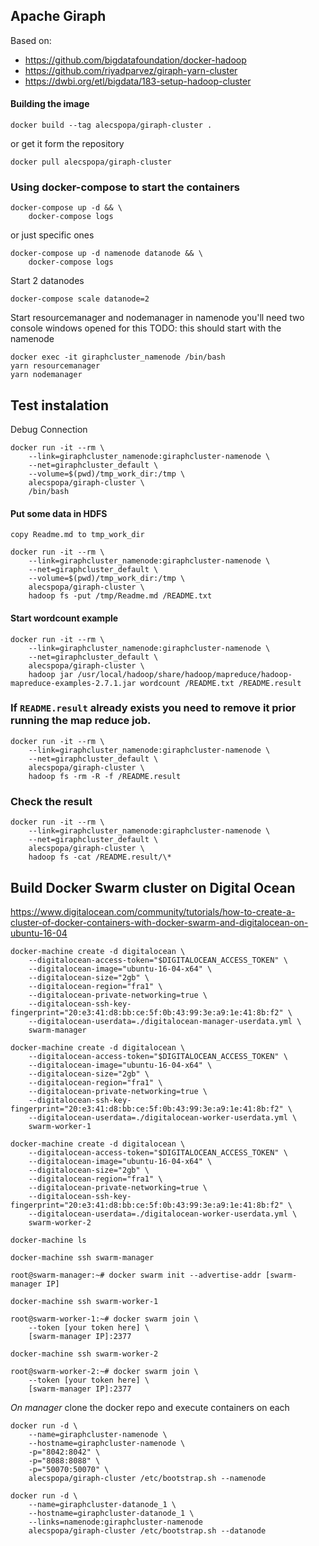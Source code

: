 ## Apache Giraph

Based on:
* <https://github.com/bigdatafoundation/docker-hadoop>
* <https://github.com/riyadparvez/giraph-yarn-cluster>
* <https://dwbi.org/etl/bigdata/183-setup-hadoop-cluster>

#### Building the image

	docker build --tag alecspopa/giraph-cluster .

or get it form the repository

    docker pull alecspopa/giraph-cluster

### Using docker-compose to start the containers

	docker-compose up -d && \
    	docker-compose logs

or just specific ones

    docker-compose up -d namenode datanode && \
        docker-compose logs

Start 2 datanodes

	docker-compose scale datanode=2

Start resourcemanager and nodemanager in namenode
	you'll need two console windows opened for this
TODO: this should start with the namenode

	docker exec -it giraphcluster_namenode /bin/bash
	yarn resourcemanager
	yarn nodemanager

## Test instalation

Debug Connection

	docker run -it --rm \
        --link=giraphcluster_namenode:giraphcluster-namenode \
        --net=giraphcluster_default \
        --volume=$(pwd)/tmp_work_dir:/tmp \
        alecspopa/giraph-cluster \
        /bin/bash

#### Put some data in HDFS

	copy Readme.md to tmp_work_dir

    docker run -it --rm \
        --link=giraphcluster_namenode:giraphcluster-namenode \
        --net=giraphcluster_default \
        --volume=$(pwd)/tmp_work_dir:/tmp \
        alecspopa/giraph-cluster \
        hadoop fs -put /tmp/Readme.md /README.txt

#### Start wordcount example

	docker run -it --rm \
        --link=giraphcluster_namenode:giraphcluster-namenode \
        --net=giraphcluster_default \
        alecspopa/giraph-cluster \
        hadoop jar /usr/local/hadoop/share/hadoop/mapreduce/hadoop-mapreduce-examples-2.7.1.jar wordcount /README.txt /README.result

### If `README.result` already exists you need to remove it prior running the map reduce job.

    docker run -it --rm \
        --link=giraphcluster_namenode:giraphcluster-namenode \
        --net=giraphcluster_default \
        alecspopa/giraph-cluster \
        hadoop fs -rm -R -f /README.result

### Check the result

	docker run -it --rm \
        --link=giraphcluster_namenode:giraphcluster-namenode \
        --net=giraphcluster_default \
        alecspopa/giraph-cluster \
        hadoop fs -cat /README.result/\*

## Build Docker Swarm cluster on Digital Ocean

<https://www.digitalocean.com/community/tutorials/how-to-create-a-cluster-of-docker-containers-with-docker-swarm-and-digitalocean-on-ubuntu-16-04>

    docker-machine create -d digitalocean \
        --digitalocean-access-token="$DIGITALOCEAN_ACCESS_TOKEN" \
        --digitalocean-image="ubuntu-16-04-x64" \
        --digitalocean-size="2gb" \
        --digitalocean-region="fra1" \
        --digitalocean-private-networking=true \
        --digitalocean-ssh-key-fingerprint="20:e3:41:d8:bb:ce:5f:0b:43:99:3e:a9:1e:41:8b:f2" \
        --digitalocean-userdata=./digitalocean-manager-userdata.yml \
        swarm-manager

    docker-machine create -d digitalocean \
        --digitalocean-access-token="$DIGITALOCEAN_ACCESS_TOKEN" \
        --digitalocean-image="ubuntu-16-04-x64" \
        --digitalocean-size="2gb" \
        --digitalocean-region="fra1" \
        --digitalocean-private-networking=true \
        --digitalocean-ssh-key-fingerprint="20:e3:41:d8:bb:ce:5f:0b:43:99:3e:a9:1e:41:8b:f2" \
        --digitalocean-userdata=./digitalocean-worker-userdata.yml \
        swarm-worker-1

    docker-machine create -d digitalocean \
        --digitalocean-access-token="$DIGITALOCEAN_ACCESS_TOKEN" \
        --digitalocean-image="ubuntu-16-04-x64" \
        --digitalocean-size="2gb" \
        --digitalocean-region="fra1" \
        --digitalocean-private-networking=true \
        --digitalocean-ssh-key-fingerprint="20:e3:41:d8:bb:ce:5f:0b:43:99:3e:a9:1e:41:8b:f2" \
        --digitalocean-userdata=./digitalocean-worker-userdata.yml \
        swarm-worker-2

    docker-machine ls

	docker-machine ssh swarm-manager

	root@swarm-manager:~# docker swarm init --advertise-addr [swarm-manager IP]

	docker-machine ssh swarm-worker-1

	root@swarm-worker-1:~# docker swarm join \
	    --token [your token here] \
	    [swarm-manager IP]:2377

	docker-machine ssh swarm-worker-2

	root@swarm-worker-2:~# docker swarm join \
	    --token [your token here] \
	    [swarm-manager IP]:2377

*On manager* clone the docker repo and execute containers on each

	docker run -d \
		--name=giraphcluster-namenode \
		--hostname=giraphcluster-namenode \
		-p="8042:8042" \
		-p="8088:8088" \
		-p="50070:50070" \
		alecspopa/giraph-cluster /etc/bootstrap.sh --namenode

	docker run -d \
		--name=giraphcluster-datanode_1 \
		--hostname=giraphcluster-datanode_1 \
		--links=namenode:giraphcluster-namenode
		alecspopa/giraph-cluster /etc/bootstrap.sh --datanode
